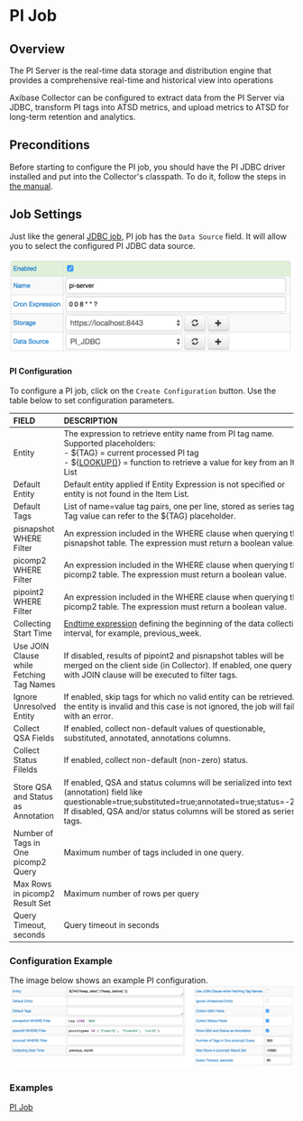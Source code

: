 # PI Job

## Overview

The PI Server is the real-time data storage and distribution engine that provides a comprehensive real-time and historical view into operations

Axibase Collector can be configured to extract data from the PI Server via JDBC, transform PI tags into ATSD metrics, and upload metrics to ATSD for long-term retention and analytics.

## Preconditions

Before starting to configure the PI job, you should have the PI JDBC driver installed and put into the Collector's classpath. To do it, follow the steps in [the manual](examples/pi/export-metrics.md#provide-axibase-collector-with-pi-jdbc-driver).

## Job Settings

Just like the general [JDBC job](jdbc.md), PI job has the `Data Source` field. It will allow you to select the configured PI JDBC data source.

![JDBC job settings](examples/pi/images/pi-job.png)

#### PI Configuration

To configure a PI job, click on the `Create Configuration` button.
Use the table below to set configuration parameters.

| FIELD              | DESCRIPTION  |
| :----------------- |:-------------|
| Entity | The expression to retrieve entity name from PI tag name. Supported placeholders:<BR>- ${TAG} = current processed PI tag<BR>- ${[LOOKUP()](placeholders.md#lookup-function)} = function to retrieve a value for key from an Item List |
| Default Entity | Default entity applied if Entity Expression is not specified or entity is not found in the Item List. |
| Default Tags | List of name=value tag pairs, one per line, stored as series tags. Tag value can refer to the ${TAG} placeholder. |
| pisnapshot WHERE Filter | An expression included in the WHERE clause when querying the pisnapshot table. The expression must return a boolean value. |
| picomp2 WHERE Filter | An expression included in the WHERE clause when querying the picomp2 table. The expression must return a boolean value. |
| pipoint2 WHERE Filter | An expression included in the WHERE clause when querying the picomp2 table. The expression must return a boolean value. |
| Collecting Start Time | [Endtime expression](https://github.com/axibase/atsd/blob/master/end-time-syntax.md) defining the beginning of the data collection interval, for example, previous_week. |
| Use JOIN Clause while Fetching Tag Names | If disabled, results of pipoint2 and pisnapshot tables will be merged on the client side (in Collector). If enabled, one query with JOIN clause will be executed to filter tags. |
| Ignore Unresolved Entity | If enabled, skip tags for which no valid entity can be retrieved. If the entity is invalid and this case is not ignored, the job will fail with an error. |
| Collect QSA Fields | If enabled, collect non-default values of questionable, substituted, annotated, annotations columns. |
| Collect Status Filelds | If enabled, collect non-default (non-zero) status. |
| Store QSA and Status as Annotation | If enabled, QSA and status columns will be serialized into text (annotation) field like questionable=true;substituted=true;annotated=true;status=-253.<BR>If disabled, QSA and/or status columns will be stored as series tags. |
| Number of Tags in One picomp2 Query | Maximum number of tags included in one query. |
| Max Rows in picomp2 Result Set | Maximum number of rows per query |
| Query Timeout, seconds | Query timeout in seconds |

### Configuration Example
The image below shows an example PI configuration.
![](examples/pi/images/pi-config.png)

### Examples
[PI Job](examples/pi/export-archive-data.md)
